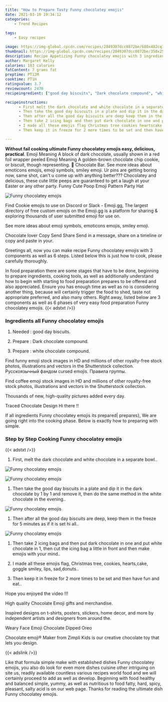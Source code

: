```yaml
---
title: "How to Prepare Tasty Funny chocolatey emojis"
date: 2021-03-10 19:34:12
categories:
    - Trend Recipes
    
tags:
    - Easy recipes

image: https://img-global.cpcdn.com/recipes/2849307dcc0872be/680x482cq70/funny-chocolatey-emojis-recipe-main-photo.jpg
thumbnail: https://img-global.cpcdn.com/recipes/2849307dcc0872be/350x250cq70/funny-chocolatey-emojis-recipe-main-photo.jpg
description: Recipe Appetizing Funny chocolatey emojis with 3 ingredients and 6 stages of easy cooking.
author: Margaret Kelly
calories: 183 calories
fatContent: 7 grams fat
preptime: PT12M
cooktime: PT1H
ratingvalue: 3.7
reviewcount: 2470
recipeingredient: ["good day biscuits", "Dark chocolate compound", "white chocolate compound"]

recipeinstructions: 
      - First melt the dark chocolate and white chocolate in a separate bowl 
      - Then take the good day biscuits in a plate and dip it in the dark chocolate by 1 by 1 and remove it then do the same method in the white chocolate in the evening 
      - Then after all the good day biscuits are deep keep them in the freeze for 5 minutes as if it is set hi all 
      - Then take 2 icing bags and then put dark chocolate in one and put white chocolate in 1 then cut the icing bag a little in front and then make emojis with your mind 
      - I made all these emojis flag Christmas tree cookies heartscake goggle smiley lips saddonuts 
      - Then keep it in freeze for 2 more times to be set and then have fun and eat

---
```




**Without fail cooking ultimate Funny chocolatey emojis easy, delicious, practical**. Emoji Meaning A block of dark chocolate, usually shown in a red foil wrapper peeled Emoji Meaning A golden-brown chocolate chip cookie, or biscuit, though representing. 🍫 Chocolate Bar. See more ideas about emoticons emojis, emoji symbols, smiley emoji. Ur pins are getting boring now, same shot, can&#39;t u come up with anything better??? Chocolatey and delicious, these cute little peeps are guaranteed to get a laugh at your Easter or any other party. Funny Cute Poop Emoji Pattern Party Hat


![Funny chocolatey emojis](https://img-global.cpcdn.com/recipes/2849307dcc0872be/680x482cq70/funny-chocolatey-emojis-recipe-main-photo.jpg "Funny chocolatey emojis")



Find Cookie emojis to use on Discord or Slack - Emoji.gg, The largest directory of free custom emojis on the Emoji.gg is a platform for sharing &amp; exploring thousands of user submitted emoji for use on.

See more ideas about emoji symbols, emoticons emojis, smiley emoji.

Chocolate lover Copy Send Share Send in a message, share on a timeline or copy and paste in your.


Greetings all, now you can make recipe Funny chocolatey emojis with 3 components as well as 6 steps. Listed below this is just how to cook, please carefully thoroughly.

In food preparation there are some stages that have to be done, beginning to prepare ingredients, cooking tools, as well as additionally understand how to begin with starting to food preparation prepares to be offered and also appreciated. Ensure you has enough time as well as no is considering another thing, because will certainly trigger the food to shed, taste not appropriate preferred, and also many others. Right away, listed below are 3 components as well as 6 phases of very easy food preparation Funny chocolatey emojis.
{{< adstxt />}}

### Ingredients all Funny chocolatey emojis


1. Needed  : good day biscuits.

1. Prepare  : Dark chocolate compound.

1. Prepare  : white chocolate compound.


Find funny emoji stock images in HD and millions of other royalty-free stock photos, illustrations and vectors in the Shutterstock collection. Русскоязычный фандом cursed emojis. Правила группы.

Find coffee emoji stock images in HD and millions of other royalty-free stock photos, illustrations and vectors in the Shutterstock collection.

Thousands of new, high-quality pictures added every day.

Traced Chocolate Design Hi there !!


If all ingredients Funny chocolatey emojis its prepared| prepares}, We are going right into the cooking phase. Below is exactly how to preparing with simple.

### Step by Step Cooking Funny chocolatey emojis

{{< adstxt />}}


1. First, melt the dark chocolate and white chocolate in a separate bowl..



![Funny chocolatey emojis](https://img-global.cpcdn.com/steps/abcae4f2b87b4707/160x128cq70/funny-chocolatey-emojis-recipe-step-1-photo.jpg" "Funny chocolatey emojis")

![Funny chocolatey emojis](https://img-global.cpcdn.com/steps/62c86332df8e5cce/160x128cq70/funny-chocolatey-emojis-recipe-step-1-photo.jpg" "Funny chocolatey emojis")



1. Then take the good day biscuits in a plate and dip it in the dark chocolate by 1 by 1 and remove it, then do the same method in the white chocolate in the evening..



![Funny chocolatey emojis](https://img-global.cpcdn.com/steps/991ce016dedb77d1/160x128cq70/funny-chocolatey-emojis-recipe-step-2-photo.jpg" "Funny chocolatey emojis")



1. Then after all the good day biscuits are deep, keep them in the freeze for 5 minutes as if it is set hi all..



![Funny chocolatey emojis](https://img-global.cpcdn.com/steps/af73e96f95fc2170/160x128cq70/funny-chocolatey-emojis-recipe-step-3-photo.jpg" "Funny chocolatey emojis")



1. Then take 2 icing bags and then put dark chocolate in one and put white chocolate in 1, then cut the icing bag a little in front and then make emojis with your mind..



1. I made all these emojis flag, Christmas tree, cookies, hearts,cake, goggle smiley, lips, sad,donuts..



1. Then keep it in freeze for 2 more times to be set and then have fun and eat..




Hope you enjoyed the video !!!

High quality Chocolate Emoji gifts and merchandise.

Inspired designs on t-shirts, posters, stickers, home decor, and more by independent artists and designers from around the.

Weary Face Emoji Chocolate Dipped Oreo

Chocolate emoji® Maker from Zimpli Kids is our creative chocolate toy that lets you design.


{{< adslink />}}

Like that formula simple make with established dishes Funny chocolatey emojis, you also do look for even more dishes cuisine other intriguing on site us, readily available countless various recipes world food and we will certainly proceed to add as well as develop. Beginning with food healthy and balanced simple, yummy, as well as nutritious to food fatty, hard, spicy, pleasant, salty acid is on our web page. Thanks for reading the ultimate dish Funny chocolatey emojis.
